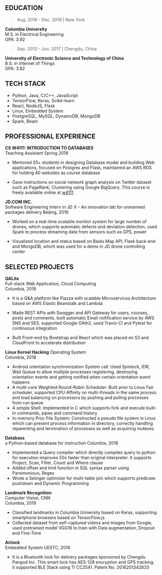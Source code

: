 ## EDUCATION
> Aug. 2018 - Dec. 2019 | New York

**Columbia University**  
M.S. in Electrical Engineering   
GPA: 3.92 

> Sep. 2013 - Jun. 2017 | Chengdu, China 

**University of Electronic Science and Technology of China**  
B.S. in Internet of Things  
GPA: 3.82   

## TECH STACK
- Python, Java, C/C++, JavaScript
- TensorFlow, Keras, Scikit-learn
- React, NodeJS, Flask
- Linux, Embedded System
- PostgreSQL, MySQL, DynamoDB, MongoDB
- Spark, Beam

## PROFESSIONAL EXPERIENCE


**CS W4111: INTRODUCTION TO DATABASES**                                                                                          
Teaching Assistant
Spring 2019

* Mentored 20+ students in designing Database model and building Web applications, focused on Postgres and Flask, maintained an AWS RDS for holding 40 websites as course database

* Gave instructions on social network graph analysis on Twitter dataset such as PageRank, Clustering using Google BigQuery. This course is freely available online at [w4111](http://w4111.github.io)


**JD.COM INC.**   
Software Engineering Intern in JD X – An innovation lab for unmanned packages delivery 
Beijing, 2016
         

* Worked on a real-time scalable monitor system for large number of drones, which supports automatic defects and deviation detection, used Spark to process streaming data from sensors such as GPS, power

* Visualized location and status based on Baidu Map API, Flask back-end and MongoDB, which was used for a demo in JD drone controlling center

## SELECTED PROJECTS

**QALite**     
Full-stack Web Application, Cloud Computing    
Columbia, 2018      

* It is a Q&A platform like Piazza with scalable Microservices Architecture based on AWS Elastic Beanstalk and Lambda

* Made REST APIs with Swagger and API Gateway for users, courses, posts and comments, built automatic Email notification service by AWS SNS and SES, supported Google OAth2, used Travis-CI and Pytest for continuous integration

* Built Front-end by Bootstrap and React which was placed on S3 and CloudFront to accelerate distribution

**Linux Kernel Hacking**
Operating System    
Columbia, 2018

* Android orientation synchronization System call: Used Spinlock, IDR, Wait Queue to allow multiple processes registering, destroying orientation events and getting notified when certain orientation event happens
* A multi-core Weighted Round-Robin Scheduler:  Built prior to Linux Fair scheduler, supported CPU Affinity on multi-threads in the same process and load balancing on processors by pushing and pulling processes from run queue
* A simple Shell: Implemented in C which supports fork and execute built-in commands, pipes and command history
* In-memory Proc File System:  Constructed a pseudo file system in Linux which can present process information in directory, correctly handling reparenting and termination of processes as well as acquiring mutexes

**Databass**      
a Python-based database for instruction
Columbia, 2018

* Implemented a Query compiler which directly compiles query to python for execution improves 50x faster than original interpreter. It supports Project, Scan, Filter, Count and Where clause
* Added offset and limit function in SQL syntax parser using Parsimonious, Regex
* Wrote a Selinger optimizer for multi-table join which supports predicate pushdown and Dynamic Programming

**Landmark Recognition**        
Computer Vision, CNN       
Columbia, 2019    

* Classified landmarks in Columbia University based on Keras, supporting smartphone browsers based on TensorFlow.js 
* Collected dataset from self-captured videos and images from Google, used pretrained model VGG16 to train with Data augmentation, Dropout and Fine-Tone

**Airlock**           
Embedded System                                                                                                                                         UESTC, 2016     

* It is a Bluetooth lock for delivery packages sponsored by Chengdu Pangod Inc. This smart lock has AES-128 encryption and GPS tracking. It supported BLE Stack using TI CC2541. Patent No. 2016201342833
